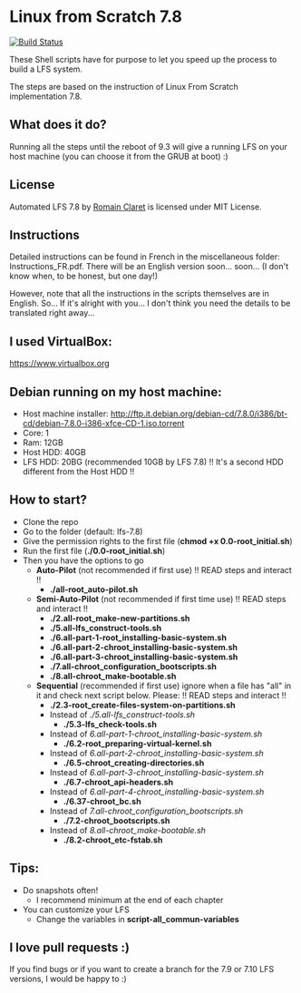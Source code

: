 # Linux from Scratch 7.8
[![Build Status](https://travis-ci.org/Rocla/lfs-7.8.svg?branch=master)](https://travis-ci.org/Rocla/lfs-7.8)

These Shell scripts have for purpose to let you speed up the process to build a LFS system.

The steps are based on the instruction of Linux From Scratch implementation 7.8.

## What does it do?
Running all the steps until the reboot of 9.3 will give a running LFS on your host machine (you can choose it from the GRUB at boot) :)

## License

Automated LFS 7.8 by [Romain Claret](http://romainclaret.com) is licensed under MIT License.

## Instructions
Detailed instructions can be found in French in the miscellaneous folder: Instructions_FR.pdf.
There will be an English version soon... soon... (I don't know when, to be honest, but one day!)

However, note that all the instructions in the scripts themselves are in English. So... If it's alright with you... I don't think you need the details to be translated right away...

## I used VirtualBox:
https://www.virtualbox.org

## Debian running on my host machine:
- Host machine installer: http://ftp.it.debian.org/debian-cd/7.8.0/i386/bt-cd/debian-7.8.0-i386-xfce-CD-1.iso.torrent
- Core: 1
- Ram: 12GB
- Host HDD: 40GB
- LFS HDD: 20BG (recommended 10GB by LFS 7.8) !! It's a second HDD different from the Host HDD !!

## How to start?
- Clone the repo
- Go to the folder (default: lfs-7.8)
- Give the permission rights to the first file (**chmod +x 0.0-root_initial.sh**)
- Run the first file (**./0.0-root_initial.sh**)
- Then you have the options to go
  - **Auto-Pilot** (not recommended if first use) !! READ steps and interact !!
    - **./all-root_auto-pilot.sh**
  - **Semi-Auto-Pilot** (not recommended if first time use) !! READ steps and interact !!
    - **./2.all-root_make-new-partitions.sh**
    - **./5.all-lfs_construct-tools.sh**
    - **./6.all-part-1-root_installing-basic-system.sh**
    - **./6.all-part-2-chroot_installing-basic-system.sh**
    - **./6.all-part-3-chroot_installing-basic-system.sh**
    - **./7.all-chroot_configuration_bootscripts.sh**
    - **./8.all-chroot_make-bootable.sh**
  - **Sequential** (recommended if first use) ignore when a file has "all" in it and check next script below. Please: !! READ steps and interact !!
    - **./2.3-root_create-files-system-on-partitions.sh**
    - Instead of *./5.all-lfs_construct-tools.sh*
      - **./5.3-lfs_check-tools.sh**
    - Instead of *6.all-part-1-chroot_installing-basic-system.sh*
      - **./6.2-root_preparing-virtual-kernel.sh**
    - Instead of *6.all-part-2-chroot_installing-basic-system.sh*
      - **./6.5-chroot_creating-directories.sh**
    - Instead of *6.all-part-3-chroot_installing-basic-system.sh*
      - **./6.7-chroot_api-headers.sh**
    - Instead of *6.all-part-4-chroot_installing-basic-system.sh*
      - **./6.37-chroot_bc.sh**
    - Instead of *7.all-chroot_configuration_bootscripts.sh*
      - **./7.2-chroot_bootscripts.sh**
    - Instead of *8.all-chroot_make-bootable.sh*
      - **./8.2-chroot_etc-fstab.sh**

## Tips:
- Do snapshots often!
  - I recommend minimum at the end of each chapter
- You can customize your LFS
  - Change the variables in **script-all_commun-variables**

## I love pull requests :)
If you find bugs or if you want to create a branch for the 7.9 or 7.10 LFS versions, I would be happy to :)
